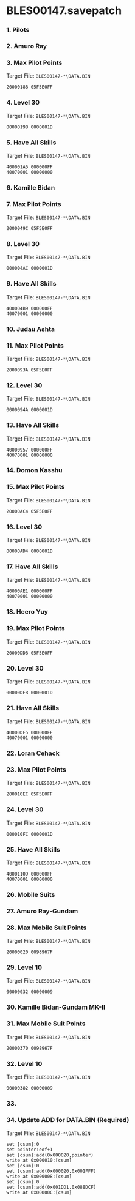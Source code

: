 # BLES00147.savepatch

### 1. Pilots
### 2. Amuro Ray
### 3. Max Pilot Points

Target File: `BLES00147-*\DATA.BIN`

```
20000188 05F5E0FF
```

### 4. Level 30

Target File: `BLES00147-*\DATA.BIN`

```
00000198 0000001D
```

### 5. Have All Skills

Target File: `BLES00147-*\DATA.BIN`

```
400001A5 000000FF
40070001 00000000
```

### 6. Kamille Bidan
### 7. Max Pilot Points

Target File: `BLES00147-*\DATA.BIN`

```
2000049C 05F5E0FF
```

### 8. Level 30

Target File: `BLES00147-*\DATA.BIN`

```
000004AC 0000001D
```

### 9. Have All Skills

Target File: `BLES00147-*\DATA.BIN`

```
400004B9 000000FF
40070001 00000000
```

### 10. Judau Ashta
### 11. Max Pilot Points

Target File: `BLES00147-*\DATA.BIN`

```
2000093A 05F5E0FF
```

### 12. Level 30

Target File: `BLES00147-*\DATA.BIN`

```
0000094A 0000001D
```

### 13. Have All Skills

Target File: `BLES00147-*\DATA.BIN`

```
40000957 000000FF
40070001 00000000
```

### 14. Domon Kasshu
### 15. Max Pilot Points

Target File: `BLES00147-*\DATA.BIN`

```
20000AC4 05F5E0FF
```

### 16. Level 30

Target File: `BLES00147-*\DATA.BIN`

```
00000AD4 0000001D
```

### 17. Have All Skills

Target File: `BLES00147-*\DATA.BIN`

```
40000AE1 000000FF
40070001 00000000
```

### 18. Heero Yuy
### 19. Max Pilot Points

Target File: `BLES00147-*\DATA.BIN`

```
20000DD8 05F5E0FF
```

### 20. Level 30

Target File: `BLES00147-*\DATA.BIN`

```
00000DE8 0000001D
```

### 21. Have All Skills

Target File: `BLES00147-*\DATA.BIN`

```
40000DF5 000000FF
40070001 00000000
```

### 22. Loran Cehack
### 23. Max Pilot Points

Target File: `BLES00147-*\DATA.BIN`

```
200010EC 05F5E0FF
```

### 24. Level 30

Target File: `BLES00147-*\DATA.BIN`

```
000010FC 0000001D
```

### 25. Have All Skills

Target File: `BLES00147-*\DATA.BIN`

```
40001109 000000FF
40070001 00000000
```

### 26. Mobile Suits
### 27. Amuro Ray-Gundam
### 28. Max Mobile Suit Points

Target File: `BLES00147-*\DATA.BIN`

```
20000020 0098967F
```

### 29. Level 10

Target File: `BLES00147-*\DATA.BIN`

```
00000032 00000009
```

### 30. Kamille Bidan-Gundam MK-II
### 31. Max Mobile Suit Points

Target File: `BLES00147-*\DATA.BIN`

```
20000370 0098967F
```

### 32. Level 10

Target File: `BLES00147-*\DATA.BIN`

```
00000382 00000009
```

### 33. 
### 34. Update ADD for DATA.BIN (Required)

Target File: `BLES00147-*\DATA.BIN`

```
set [csum]:0
set pointer:eof+1
set [csum]:add(0x000020,pointer)
write at 0x000010:[csum]
set [csum]:0
set [csum]:add(0x000020,0x001FFF)
write at 0x000008:[csum]
set [csum]:0
set [csum]:add(0x001DD1,0x088DCF)
write at 0x00000C:[csum]
```

